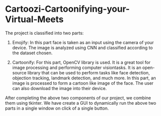 # Cartoozi-Cartoonifying-your-Virtual-Meets
The project is classified into two parts:  
1. Emojify: In this part face is taken as an input using the camera of your device. The image is analyzed using CNN and classified according to the dataset chosen.  
2) Cartoonify: For this part, OpenCV library is used. It is a great tool for image processing and performing computer visiontasks. It is an open-source library that can be used to perform tasks like face detection, objection tracking, landmark detection, and much more. In this part, an image is processed to form a cartoon like image of the face. The user can also download the image into their device.  
  
After completing the above two components of our project, we combine them using tkinter. We have create a GUI to dynamically run the above two parts in a single window on click of a single button.
